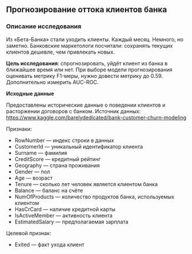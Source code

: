 ## Прогнозирование оттока клиентов банка

### Описание исследования

Из «Бета-Банка» стали уходить клиенты. Каждый месяц. Немного, но заметно. Банковские маркетологи посчитали: сохранять текущих клиентов дешевле, чем привлекать новых.

**Цель исследования**: спрогнозировать, уйдёт клиент из банка в ближайшее время или нет. При выборе модели прогнозирования оценивать метрику F1-меры, нужно довести метрику до 0.59. Дополнительно измерить AUC-ROC.

**Исходные данные**

Предоставлены исторические данные о поведении клиентов и расторжении договоров с банком. Источник данных: https://www.kaggle.com/barelydedicated/bank-customer-churn-modeling

Признаки:

- RowNumber — индекс строки в данных
- CustomerId — уникальный идентификатор клиента
- Surname — фамилия
- CreditScore — кредитный рейтинг
- Geography — страна проживания
- Gender — пол
- Age — возраст
- Tenure — сколько лет человек является клиентом банка
- Balance — баланс на счёте
- NumOfProducts — количество продуктов банка, используемых клиентом
- HasCrCard — наличие кредитной карты
- IsActiveMember — активность клиента
- EstimatedSalary — предполагаемая зарплата

Целевой признак:

- Exited — факт ухода клиент
